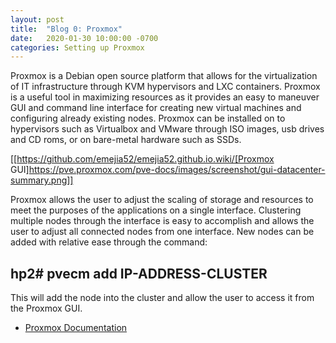 ```yaml
---
layout: post
title:  "Blog 0: Proxmox"
date:   2020-01-30 10:00:00 -0700
categories: Setting up Proxmox
---
```

Proxmox is a Debian open source platform that allows for the virtualization of IT infrastructure through KVM hypervisors and LXC containers. Proxmox is a useful tool in maximizing resources as it provides an easy to maneuver GUI and command line interface for creating new virtual machines and configuring already existing nodes. Proxmox can be installed on to hypervisors such as Virtualbox and VMware through ISO images, usb drives and CD roms, or on bare-metal hardware such as SSDs. 

[[https://github.com/emejia52/emejia52.github.io.wiki/[Proxmox GUI]https://pve.proxmox.com/pve-docs/images/screenshot/gui-datacenter-summary.png]]

Proxmox allows the user to adjust the scaling of storage and resources to meet the purposes of the applications on a single interface. Clustering multiple nodes through the interface is easy to accomplish and allows the user to adjust all connected nodes from one interface.  New nodes can be added with relative ease through the command: 

 ## hp2# pvecm add IP-ADDRESS-CLUSTER

This will add the node into the cluster and allow the user to access it from the Proxmox GUI.

 - [Proxmox Documentation](https://pve.proxmox.com/wiki/Main_Page)
